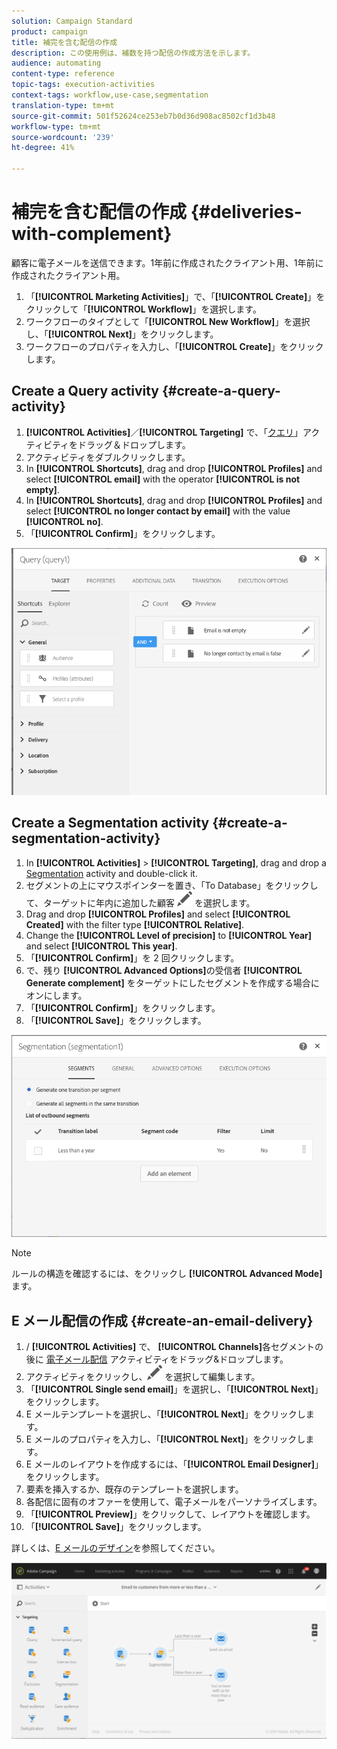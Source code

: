 ```yaml
---
solution: Campaign Standard
product: campaign
title: 補完を含む配信の作成
description: この使用例は、補数を持つ配信の作成方法を示します。
audience: automating
content-type: reference
topic-tags: execution-activities
context-tags: workflow,use-case,segmentation
translation-type: tm+mt
source-git-commit: 501f52624ce253eb7b0d36d908ac8502cf1d3b48
workflow-type: tm+mt
source-wordcount: '239'
ht-degree: 41%

---
```



# 補完を含む配信の作成 {#deliveries-with-complement}

顧客に電子メールを送信できます。1年前に作成されたクライアント用、1年前に作成されたクライアント用。

1. 「**[!UICONTROL Marketing Activities]**」で、「**[!UICONTROL Create]**」をクリックして「**[!UICONTROL Workflow]**」を選択します。
1. ワークフローのタイプとして「**[!UICONTROL New Workflow]**」を選択し、「**[!UICONTROL Next]**」をクリックします。
1. ワークフローのプロパティを入力し、「**[!UICONTROL Create]**」をクリックします。

## Create a Query activity {#create-a-query-activity}

1. **[!UICONTROL Activities]**／**[!UICONTROL Targeting]** で、「[クエリ](../../automating/using/query.md)」アクティビティをドラッグ＆ドロップします。
1. アクティビティをダブルクリックします。
1. In **[!UICONTROL Shortcuts]**, drag and drop **[!UICONTROL Profiles]** and select **[!UICONTROL email]** with the operator **[!UICONTROL is not empty]**.
1. In **[!UICONTROL Shortcuts]**, drag and drop **[!UICONTROL Profiles]** and select **[!UICONTROL no longer contact by email]** with the value **[!UICONTROL no]**.
1. 「**[!UICONTROL Confirm]**」をクリックします。

![](assets/wf-complement-query.png)

## Create a Segmentation activity {#create-a-segmentation-activity}

1. In **[!UICONTROL Activities]** > **[!UICONTROL Targeting]**, drag and drop a [Segmentation](../../automating/using/segmentation.md) activity and double-click it.
1. セグメントの上にマウスポインターを置き、「To Database」をクリックして、ターゲットに年内に追加した顧客 ![](assets/edit_darkgrey-24px.png) を選択します。
1. Drag and drop **[!UICONTROL Profiles]** and select **[!UICONTROL Created]** with the filter type **[!UICONTROL Relative]**.
1. Change the **[!UICONTROL Level of precision]** to **[!UICONTROL Year]** and select **[!UICONTROL This year]**.
1. 「**[!UICONTROL Confirm]**」を 2 回クリックします。
1. で、残り **[!UICONTROL Advanced Options]**&#x200B;の受信者 **[!UICONTROL Generate complement]** をターゲットにしたセグメントを作成する場合にオンにします。
1. 「**[!UICONTROL Confirm]**」をクリックします。
1. 「**[!UICONTROL Save]**」をクリックします。

![](assets/wf-complement-segmentation.png)

>[!NOTE]
>
>ルールの構造を確認するには、をクリックし **[!UICONTROL Advanced Mode]**&#x200B;ます。

## E メール配信の作成 {#create-an-email-delivery}

1. / **[!UICONTROL Activities]** で、 **[!UICONTROL Channels]**&#x200B;各セグメントの後に [電子メール配信](../../automating/using/email-delivery.md) アクティビティをドラッグ&amp;ドロップします。
1. アクティビティをクリックし、![](assets/edit_darkgrey-24px.png) を選択して編集します。
1. 「**[!UICONTROL Single send email]**」を選択し、「**[!UICONTROL Next]**」をクリックします。
1. E メールテンプレートを選択し、「**[!UICONTROL Next]**」をクリックします。
1. E メールのプロパティを入力し、「**[!UICONTROL Next]**」をクリックします。
1. E メールのレイアウトを作成するには、「**[!UICONTROL Email Designer]**」をクリックします。
1. 要素を挿入するか、既存のテンプレートを選択します。
1. 各配信に固有のオファーを使用して、電子メールをパーソナライズします。
1. 「**[!UICONTROL Preview]**」をクリックして、レイアウトを確認します。
1. 「**[!UICONTROL Save]**」をクリックします。

詳しくは、[E メールのデザイン](../../designing/using/designing-from-scratch.md#designing-an-email-content-from-scratch)を参照してください。

![](assets/wf-deliveries-with-a-complement.png)

